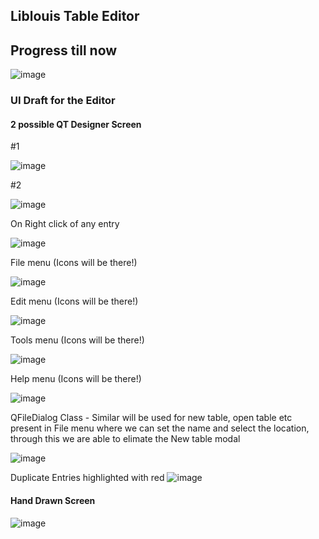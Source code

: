 ## Liblouis Table Editor

## Progress till now

![image](https://github.com/user-attachments/assets/4933e5c1-0015-4445-bcf7-456826711ae8)


### UI Draft for the Editor

#### 2 possible QT Designer Screen 

#1

<img alt="image" src="https://github.com/jriyyya/Liblouis-Table-Editor/assets/96080203/703804b6-4572-4ceb-a552-6974572685eb">

#2

![image](https://github.com/jriyyya/Liblouis-Table-Editor/assets/96080203/56689cff-ce3b-486d-a850-71dc3fbc05f9)


On Right click of any entry

![image](https://github.com/jriyyya/Liblouis-Table-Editor/assets/96080203/e5f49004-3f0e-4d19-aef0-10d34920611f)


File menu (Icons will be there!)

![image](https://github.com/jriyyya/Liblouis-Table-Editor/assets/96080203/6171102d-aecc-4420-ae3f-479535674252)

Edit menu (Icons will be there!)

![image](https://github.com/jriyyya/Liblouis-Table-Editor/assets/96080203/2c9a0089-afb9-4a61-a742-eae2bba66cb3)

Tools menu (Icons will be there!)

![image](https://github.com/jriyyya/Liblouis-Table-Editor/assets/96080203/a3a0eaee-9840-4417-935b-f785dfaaf67f)

Help menu (Icons will be there!)

![image](https://github.com/jriyyya/Liblouis-Table-Editor/assets/96080203/5c62870f-a025-4b15-b7f1-79d9106ce136)


QFileDialog Class - Similar will be used for new table, open table etc present in File menu where we can set the name and select the location, through this we are able to elimate the New table modal

![image](https://github.com/jriyyya/Liblouis-Table-Editor/assets/96080203/fdeb863d-620e-4609-885c-d0d791b81428)


Duplicate Entries highlighted with red
![image](https://github.com/jriyyya/Liblouis-Table-Editor/assets/96080203/e8af330e-46b7-4457-ba07-7a606f2e79bb)



#### Hand Drawn Screen
![image](https://github.com/jriyyya/Liblouis-Table-Editor/assets/96080203/41ebb17e-2558-426c-8915-4ac0882a38e4)
